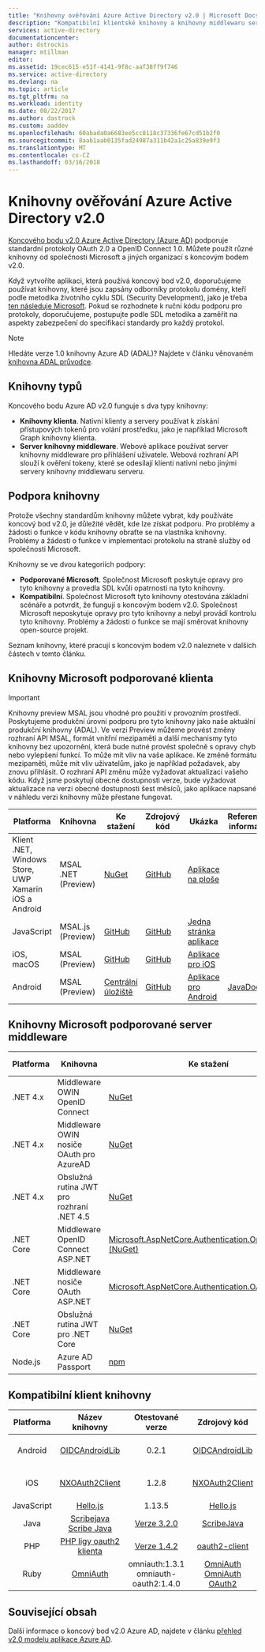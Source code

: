 ```yaml
---
title: "Knihovny ověřování Azure Active Directory v2.0 | Microsoft Docs"
description: "Kompatibilní klientské knihovny a knihovny middlewaru serveru a související knihovny, zdroje a odkazy ukázky pro koncový bod v2.0 Azure Active Directory."
services: active-directory
documentationcenter: 
author: dstrockis
manager: mtillman
editor: 
ms.assetid: 19cec615-e51f-4141-9f8c-aaf38ff9f746
ms.service: active-directory
ms.devlang: na
ms.topic: article
ms.tgt_pltfrm: na
ms.workload: identity
ms.date: 08/22/2017
ms.author: dastrock
ms.custom: aaddev
ms.openlocfilehash: 60abada0a6683ee5cc8118c37336fe67cd51b2f0
ms.sourcegitcommit: 8aab1aab0135fad24987a311b42a1c25a839e9f3
ms.translationtype: MT
ms.contentlocale: cs-CZ
ms.lasthandoff: 03/16/2018
---
```

# <a name="azure-active-directory-v20-authentication-libraries"></a>Knihovny ověřování Azure Active Directory v2.0
[Koncového bodu v2.0 Azure Active Directory (Azure AD)](https://docs.microsoft.com/azure/active-directory/develop/active-directory-v2-compare) podporuje standardní protokoly OAuth 2.0 a OpenID Connect 1.0. Můžete použít různé knihovny od společnosti Microsoft a jiných organizací s koncovým bodem v2.0.

Když vytvoříte aplikaci, která používá koncový bod v2.0, doporučujeme používat knihovny, které jsou zapsány odborníky protokolu domény, kteří podle metodika životního cyklu SDL (Security Development), jako je třeba [ten následuje Microsoft][Microsoft-SDL]. Pokud se rozhodnete k ruční kódu podporu pro protokoly, doporučujeme, postupujte podle SDL metodika a zaměřit na aspekty zabezpečení do specifikací standardy pro každý protokol.

> [!NOTE]
> Hledáte verze 1.0 knihovny Azure AD (ADAL)? Najdete v článku věnovaném [knihovna ADAL průvodce](https://docs.microsoft.com/azure/active-directory/develop/active-directory-authentication-libraries).
>
>

## <a name="types-of-libraries"></a>Knihovny typů
Koncového bodu Azure AD v2.0 funguje s dva typy knihovny:

* **Knihovny klienta**. Nativní klienty a servery používat k získání přístupových tokenů pro volání prostředku, jako je například Microsoft Graph knihovny klienta.
* **Server knihovny middleware**. Webové aplikace používat server knihovny middleware pro přihlášení uživatele. Webová rozhraní API slouží k ověření tokeny, které se odesílají klienti nativní nebo jinými servery knihovny middlewaru serveru.

## <a name="library-support"></a>Podpora knihovny
Protože všechny standardům knihovny můžete vybrat, kdy používáte koncový bod v2.0, je důležité vědět, kde lze získat podporu. Pro problémy a žádosti o funkce v kódu knihovny obraťte se na vlastníka knihovny. Problémy a žádosti o funkce v implementaci protokolu na straně služby od společnosti Microsoft.

Knihovny se ve dvou kategoriích podpory:

* **Podporované Microsoft**. Společnost Microsoft poskytuje opravy pro tyto knihovny a provedla SDL kvůli opatrností na tyto knihovny.
* **Kompatibilní**. Společnost Microsoft tyto knihovny otestována základní scénáře a potvrdit, že fungují s koncovým bodem v2.0. Společnost Microsoft neposkytuje opravy pro tyto knihovny a nebyl provádí kontrolu tyto knihovny. Problémy a žádosti o funkce se mají směrovat knihovny open-source projekt.

Seznam knihovny, které pracují s koncovým bodem v2.0 naleznete v dalších částech v tomto článku.


## <a name="microsoft-supported-client-libraries"></a>Knihovny Microsoft podporované klienta

> [!IMPORTANT]
> Knihovny preview MSAL jsou vhodné pro použití v provozním prostředí. Poskytujeme produkční úrovni podporu pro tyto knihovny jako naše aktuální produkční knihovny (ADAL). Ve verzi Preview můžeme provést změny rozhraní API MSAL, formát vnitřní mezipaměti a další mechanismy tyto knihovny bez upozornění, která bude nutné provést společně s opravy chyb nebo vylepšení funkcí. To může mít vliv na vaše aplikace. Ke změně formátu mezipaměti, může mít vliv uživatelům, jako je například požadavek, aby znovu přihlásit. O rozhraní API změnu může vyžadovat aktualizaci vašeho kódu. Když jsme poskytují obecné dostupnosti verze, bude vyžadovat aktualizace na verzi obecné dostupnosti šest měsíců, jako aplikace napsané v náhledu verzi knihovny může přestane fungovat.

| Platforma | Knihovna | Ke stažení | Zdrojový kód | Ukázka | Referenční informace
| --- | --- | --- | --- | --- | --- |
| Klient .NET, Windows Store, UWP Xamarin iOS a Android | MSAL .NET (Preview) |[NuGet](https://www.nuget.org/packages/Microsoft.Identity.Client) |[GitHub](https://github.com/AzureAD/microsoft-authentication-library-for-dotnet) | [Aplikace na ploše](guidedsetups/active-directory-mobileanddesktopapp-windowsdesktop-intro.md) |  |
| JavaScript | MSAL.js (Preview) | [GitHub](https://github.com/AzureAD/microsoft-authentication-library-for-js) | [GitHub](https://github.com/AzureAD/microsoft-authentication-library-for-js) | [Jedna stránka aplikace](https://github.com/Azure-Samples/active-directory-javascript-singlepageapp-dotnet-webapi-v2) |  |
| iOS, macOS | MSAL (Preview) | [GitHub](https://github.com/AzureAD/microsoft-authentication-library-for-objc) |[GitHub](https://github.com/AzureAD/microsoft-authentication-library-for-objc) | [Aplikace pro iOS](https://github.com/Azure-Samples/active-directory-msal-ios-swift) |  |
| Android | MSAL (Preview) | [Centrální úložiště](https://repo1.maven.org/maven2/com/microsoft/identity/client/msal/) |[GitHub](https://github.com/AzureAD/microsoft-authentication-library-for-android) | [Aplikace pro Android](guidedsetups/active-directory-mobileanddesktopapp-android-intro.md) | [JavaDocs](http://javadoc.io/doc/com.microsoft.identity.client/msal) |

## <a name="microsoft-supported-server-middleware-libraries"></a>Knihovny Microsoft podporované server middleware

| Platforma | Knihovna | Ke stažení | Zdrojový kód | Ukázka | Referenční informace
| --- | --- | --- | --- | --- | --- |
| .NET 4.x | Middleware OWIN OpenID Connect |[NuGet](https://www.nuget.org/packages/Microsoft.Owin.Security.OpenIdConnect) |[CodePlex](http://katanaproject.codeplex.com) |[Aplikace MVC](guidedsetups/active-directory-serversidewebapp-aspnetwebappowin-intro.md) | |
| .NET 4.x | Middleware OWIN nosiče OAuth pro AzureAD |[NuGet](https://www.nuget.org/packages/Microsoft.Owin.Security.ActiveDirectory/) |[CodePlex](http://katanaproject.codeplex.com) |  | |
| .NET 4.x | Obslužná rutina JWT pro rozhraní .NET 4.5 | [NuGet](https://www.nuget.org/packages/System.IdentityModel.Tokens.Jwt/4.0.4.403061554) | [GitHub](https://github.com/AzureAD/azure-activedirectory-identitymodel-extensions-for-dotnet) | | |
| .NET Core | Middleware OpenID Connect ASP.NET |[Microsoft.AspNetCore.Authentication.OpenIdConnect (NuGet)][ServerLib-NetCore-Owin-Oidc-Lib] |[Zabezpečení technologie ASP.NET (Githubu)][ServerLib-NetCore-Owin-Oidc-Repo] |[Aplikace MVC](https://github.com/Azure-Samples/active-directory-dotnet-webapp-openidconnect-aspnetcore-v2) |
| .NET Core | Middleware nosiče OAuth ASP.NET |[Microsoft.AspNetCore.Authentication.OAuth (NuGet)][ServerLib-NetCore-Owin-Oauth-Lib] |[Zabezpečení technologie ASP.NET (Githubu)][ServerLib-NetCore-Owin-Oauth-Repo] |  |
| .NET Core | Obslužná rutina JWT pro .NET Core  |[NuGet](https://www.nuget.org/packages/System.IdentityModel.Tokens.Jwt) |[GitHub](https://github.com/AzureAD/azure-activedirectory-identitymodel-extensions-for-dotnet) | | |
| Node.js |Azure AD Passport |[npm](https://www.npmjs.com/package/passport-azure-ad) |[GitHub](https://github.com/AzureAD/passport-azure-ad) | [Webové aplikace](active-directory-v2-devquickstarts-node-web.md)| |

## <a name="compatible-client-libraries"></a>Kompatibilní klient knihovny
| Platforma | Název knihovny | Otestované verze | Zdrojový kód | Ukázka |
|:---:|:---:|:---:|:---:|:---:|
| Android |[OIDCAndroidLib](https://github.com/kalemontes/OIDCAndroidLib/wiki) |0.2.1 |[OIDCAndroidLib](https://github.com/kalemontes/OIDCAndroidLib) |[Ukázka nativní aplikace](active-directory-v2-devquickstarts-android.md) |
| iOS |[NXOAuth2Client](https://github.com/nxtbgthng/OAuth2Client) |1.2.8 |[NXOAuth2Client](https://github.com/nxtbgthng/OAuth2Client) |[Ukázka nativní aplikace](active-directory-v2-devquickstarts-ios.md) |
| JavaScript |[Hello.js](https://adodson.com/hello.js/) |1.13.5 |[Hello.js](https://github.com/MrSwitch/hello.js) |[SPA](https://github.com/Azure-Samples/active-directory-javascript-graphapi-web-v2) |
| Java | [Scribejava Scribe Java](https://github.com/scribejava/scribejava) | [Verze 3.2.0](https://github.com/scribejava/scribejava/releases/tag/scribejava-3.2.0) | [ScribeJava](https://github.com/scribejava/scribejava/archive/scribejava-3.2.0.zip) | |
| PHP | [PHP ligy oauth2 klienta](https://github.com/thephpleague/oauth2-client) | [Verze 1.4.2](https://github.com/thephpleague/oauth2-client/releases/tag/1.4.2) | [oauth2-client](https://github.com/thephpleague/oauth2-client/archive/1.4.2.zip) | |
| Ruby |[OmniAuth](https://github.com/omniauth/omniauth/wiki) |omniauth:1.3.1</br>omniauth-oauth2:1.4.0 |[OmniAuth](https://github.com/omniauth/omniauth)</br>[OmniAuth OAuth2](https://github.com/intridea/omniauth-oauth2) |  |

## <a name="related-content"></a>Související obsah
Další informace o koncový bod v2.0 Azure AD, najdete v článku [přehled v2.0 modelu aplikace Azure AD][AAD-App-Model-V2-Overview].

<!--Image references-->

<!--Reference style links -->
[AAD-App-Model-V2-Overview]: ../active-directory-appmodel-v2-overview.md
[ClientLib-NET-Lib]: http://www.nuget.org/packages/Microsoft.Identity.Client
[ClientLib-NET-Repo]: https://github.com/AzureAD/microsoft-authentication-library-for-dotnet
[ClientLib-NET-Sample]: active-directory-v2-devquickstarts-wpf.md
[ClientLib-Node-Lib]: https://www.npmjs.com/package/passport-azure-ad
[ClientLib-Node-Repo]: https://github.com/AzureAD/passport-azure-ad
[ClientLib-Node-Sample]:/
[ClientLib-Iosmac-Lib]:/
[ClientLib-Iosmac-Repo]:/
[ClientLib-Iosmac-Sample]:/
[ClientLib-Android-Lib]:/
[ClientLib-Android-Repo]:/
[ClientLib-Android-Sample]:/
[ClientLib-Js-Lib]:/
[ClientLib-Js-Repo]:/
[ClientLib-Js-Sample]:/

[Microsoft-SDL]: http://www.microsoft.com/sdl/default.aspx
[ServerLib-Net4-Owin-Oidc-Lib]: https://www.nuget.org/packages/Microsoft.Owin.Security.OpenIdConnect/
[ServerLib-Net4-Owin-Oidc-Repo]: http://katanaproject.codeplex.com/
[ServerLib-Net4-Owin-Oidc-Sample]: active-directory-v2-devquickstarts-dotnet-web.md
[ServerLib-Net4-Owin-Oauth-Lib]: https://www.nuget.org/packages/Microsoft.Owin.Security.OAuth/
[ServerLib-Net4-Owin-Oauth-Repo]: http://katanaproject.codeplex.com/
[ServerLib-Net4-Owin-Oauth-Sample]: https://azure.microsoft.com/en-us/documentation/articles/active-directory-v2-devquickstarts-dotnet-api/
[ServerLib-Net-Jwt-Lib]: https://www.nuget.org/packages/System.IdentityModel.Tokens.Jwt
[ServerLib-Net-Jwt-Repo]: https://github.com/AzureAD/azure-activedirectory-identitymodel-extensions-for-dotnet
[ServerLib-Net-Jwt-Sample]:/
[ServerLib-NetCore-Owin-Oidc-Lib]: https://www.nuget.org/packages/Microsoft.AspNetCore.Authentication.OpenIdConnect/
[ServerLib-NetCore-Owin-Oidc-Repo]: https://github.com/aspnet/Security
[ServerLib-NetCore-Owin-Oidc-Sample]: https://github.com/Azure-Samples/active-directory-dotnet-webapp-openidconnect-aspnetcore-v2
[ServerLib-NetCore-Owin-Oauth-Lib]: https://www.nuget.org/packages/Microsoft.AspNetCore.Authentication.OAuth/
[ServerLib-NetCore-Owin-Oauth-Repo]: https://github.com/aspnet/Security
[ServerLib-NetCore-Owin-Oauth-Sample]:/
[ServerLib-Node-Lib]: https://www.npmjs.com/package/passport-azure-ad
[ServerLib-Node-Repo]: https://github.com/AzureAD/passport-azure-ad/
[ServerLib-Node-Sample]: https://azure.microsoft.com/en-us/documentation/articles/active-directory-v2-devquickstarts-node-web/
